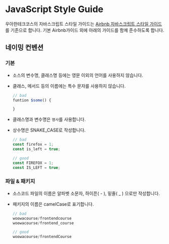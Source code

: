 # JavaScript Style Guide

우아한테크코스의 자바스크립트 스타일 가이드는 [Airbnb 자바스크립트 스타일 가이드](https://github.com/airbnb/javascript)를 기준으로 합니다. 기본 Airbnb가이드 외에 아래의 가이드를 함께 준수하도록 합니다.

## 네이밍 컨벤션

### 기본

- 소스의 변수명, 클래스명 등에는 영문 이외의 언어를 사용하지 않습니다.

- 클래스, 메서드 등의 이름에는 특수 문자를 사용하지 않습니다.

  ```js
  // bad
  funtion $some() {

  }
  ```

- 클래스명과 변수명은 `명사`를 사용합니다.
- 상수명은 SNAKE_CASE로 작성합니다.

  ```js
  // bad
  const firefox = 1;
  const is_left = true;

  // good
  const FIREFOX = 1;
  const IS_LEFT = true;
  ```

### 파일 & 패키지
- 소스코드 파일의 이름은 알파벳 소문자, 하이픈( - ), 밑줄( _ ) 으로만 작성합니다.
- 패키지의 이름은 camelCase로 표기합니다.

  ```js
  // bad
  woowacourse/frontendcourse
  woowacourse/frontend_course

  // good
  woowacourse/frontendCourse
  ```
